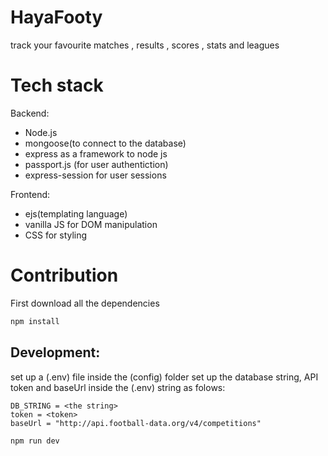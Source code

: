 # HayaFooty

track your favourite matches , results , scores , stats and leagues

# Tech stack

Backend:

- Node.js
- mongoose(to connect to the database)
- express as a framework to node js
- passport.js (for user authentiction)
- express-session for user sessions

Frontend:

- ejs(templating language)
- vanilla JS for DOM manipulation
- CSS for styling

# Contribution

First download all the dependencies

```bash
npm install
```

## Development:

set up a (.env) file inside the (config) folder
set up the database string, API token and baseUrl inside the (.env) string as folows:

```JS
DB_STRING = <the string>
token = <token>
baseUrl = "http://api.football-data.org/v4/competitions"
```

```bash
npm run dev
```
